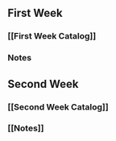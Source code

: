 ## First Week

### [[First Week Catalog]]

### Notes

## Second Week

### [[Second Week Catalog]]

### [[Notes]]